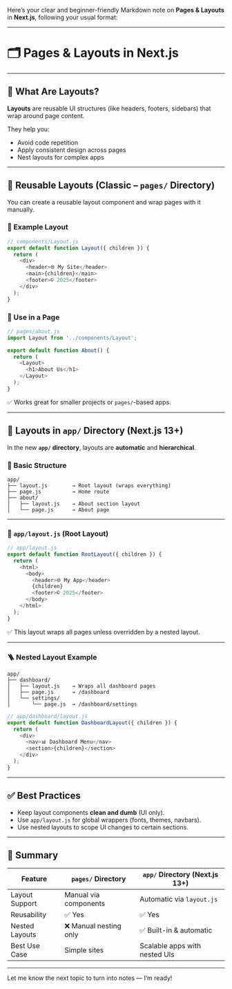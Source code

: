 Here’s your clear and beginner-friendly Markdown note on **Pages & Layouts** in **Next.js**, following your usual format:

---

# 🗂️ Pages & Layouts in Next.js

---

## 📄 What Are Layouts?

**Layouts** are reusable UI structures (like headers, footers, sidebars) that wrap around page content.

They help you:

* Avoid code repetition
* Apply consistent design across pages
* Nest layouts for complex apps

---

## 🧩 Reusable Layouts (Classic – `pages/` Directory)

You can create a reusable layout component and wrap pages with it manually.

### 📁 Example Layout

```js
// components/Layout.js
export default function Layout({ children }) {
  return (
    <div>
      <header>🌐 My Site</header>
      <main>{children}</main>
      <footer>© 2025</footer>
    </div>
  );
}
```

### 📄 Use in a Page

```js
// pages/about.js
import Layout from '../components/Layout';

export default function About() {
  return (
    <Layout>
      <h1>About Us</h1>
    </Layout>
  );
}
```

✅ Works great for smaller projects or `pages/`-based apps.

---

## 🧱 Layouts in `app/` Directory (Next.js 13+)

In the new **`app/` directory**, layouts are **automatic** and **hierarchical**.

### 🧩 Basic Structure

```
app/
├── layout.js        → Root layout (wraps everything)
├── page.js          → Home route
├── about/
│   ├── layout.js    → About section layout
│   └── page.js      → About page
```

---

### 📄 `app/layout.js` (Root Layout)

```js
// app/layout.js
export default function RootLayout({ children }) {
  return (
    <html>
      <body>
        <header>🌐 My App</header>
        {children}
        <footer>© 2025</footer>
      </body>
    </html>
  );
}
```

✅ This layout wraps all pages unless overridden by a nested layout.

---

### 🪜 Nested Layout Example

```
app/
├── dashboard/
│   ├── layout.js    → Wraps all dashboard pages
│   ├── page.js      → /dashboard
│   └── settings/
│       └── page.js  → /dashboard/settings
```

```js
// app/dashboard/layout.js
export default function DashboardLayout({ children }) {
  return (
    <div>
      <nav>📊 Dashboard Menu</nav>
      <section>{children}</section>
    </div>
  );
}
```

---

## ✅ Best Practices

* Keep layout components **clean and dumb** (UI only).
* Use `app/layout.js` for global wrappers (fonts, themes, navbars).
* Use nested layouts to scope UI changes to certain sections.

---

## 🧠 Summary

| Feature        | `pages/` Directory    | `app/` Directory (Next.js 13+) |
| -------------- | --------------------- | ------------------------------ |
| Layout Support | Manual via components | Automatic via `layout.js`      |
| Reusability    | ✅ Yes                 | ✅ Yes                          |
| Nested Layouts | ❌ Manual nesting only | ✅ Built-in & automatic         |
| Best Use Case  | Simple sites          | Scalable apps with nested UIs  |

---

Let me know the next topic to turn into notes — I’m ready!
